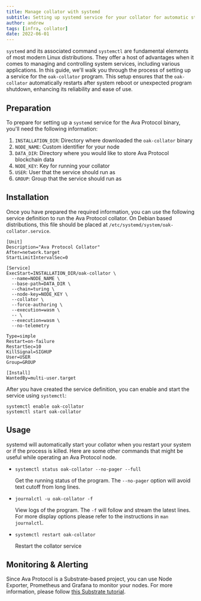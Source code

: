 ```yaml
---
title: Manage collator with systemd
subtitle: Setting up systemd service for your collator for automatic startup, monitoring and log management
author: andrew
tags: [infra, collator]
date: 2022-06-01
---
```

`systemd` and its associated command `systemctl` are fundamental elements of most modern Linux distributions. They offer a host of advantages when it comes to managing and controlling system services, including various applications. In this guide, we'll walk you through the process of setting up a service for the `oak-collator` program. This setup ensures that the `oak-collator` automatically restarts after system reboot or unexpected program shutdown, enhancing its reliability and ease of use.

## Preparation

To prepare for setting up a `systemd` service for the Ava Protocol binary, you'll need the
following information:

1. `INSTALLATION_DIR`: Directory where downloaded the `oak-collator` binary
2. `NODE_NAME`: Custom identifier for your node
3. `DATA_DIR`: Directory where you would like to store Ava Protocol blockchain data
4. `NODE_KEY`: Key for running your collator
5. `USER`: User that the service should run as
6. `GROUP`: Group that the service should run as

## Installation

Once you have prepared the required information, you can use the following
service definition to run the Ava Protocol collator.  On Debian based distributions, this
file should be placed at `/etc/systemd/system/oak-collator.service`.

```
[Unit]
Description="Ava Protocol Collator"
After=network.target
StartLimitIntervalSec=0

[Service]
ExecStart=INSTALLATION_DIR/oak-collator \
  --name=NODE_NAME \
  --base-path=DATA_DIR \
  --chain=turing \
  --node-key=NODE_KEY \
  --collator \
  --force-authoring \
  --execution=wasm \
  -- \
  --execution=wasm \
  --no-telemetry

Type=simple
Restart=on-failure
RestartSec=10
KillSignal=SIGHUP
User=USER
Group=GROUP

[Install]
WantedBy=multi-user.target
```

After you have created the service definition, you can enable and start the
service using `systemctl`:

```
systemctl enable oak-collator
systemctl start oak-collator
```

## Usage

systemd will automatically start your collator when you restart your system or
if the process is killed. Here are some other commands that might be useful
while operating an Ava Protocol node.

* `systemctl status oak-collator --no-pager --full`
  
  Get the running status of the program. The `--no-pager` option will avoid text cutoff from long lines. 
* `journalctl -u oak-collator -f`
  
  View logs of the program. The `-f` will follow and stream the latest lines. For more display options please refer to the instructions in `man journalctl`.
* `systemctl restart oak-collator`
  
  Restart the collator service 

## Monitoring & Alerting

Since Ava Protocol is a Substrate-based project, you can use Node Exporter, Prometheus and Grafana to monitor your nodes. For more information, please follow [this Substrate tutorial](https://docs.substrate.io/tutorials/v3/node-metrics/).
